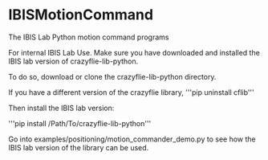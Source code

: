 # IBISMotionCommand
The IBIS Lab Python motion command programs

For internal IBIS Lab Use. 
Make sure you have downloaded and installed the IBIS lab version of crazyflie-lib-python. 

To do so, download or clone the crazyflie-lib-python directory. 

If you have a different version of the crazyflie library, 
'''pip uninstall cflib'''

Then install the IBIS lab version: 

'''pip install /Path/To/crazyflie-lib-python'''

Go into examples/positioning/motion_commander_demo.py to see how the IBIS lab version of the library can be used. 

